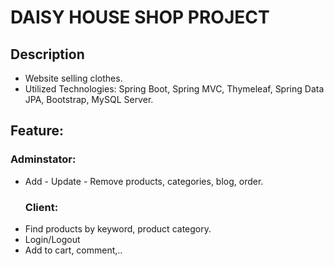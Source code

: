 # DAISY HOUSE SHOP PROJECT
## Description
- Website selling clothes.
-  Utilized Technologies: Spring Boot, Spring MVC, Thymeleaf, Spring Data JPA, Bootstrap, MySQL Server.
## Feature:
 ### Adminstator:
  + Add - Update - Remove products, categories, blog, order.
    ### Client:
 + Find products by keyword, product category.
 + Login/Logout
 + Add to cart, comment,..
